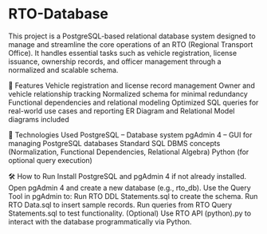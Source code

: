 # RTO-Database
This project is a PostgreSQL-based relational database system designed to manage and streamline the core operations of an RTO (Regional Transport Office). It handles essential tasks such as vehicle registration, license issuance, ownership records, and officer management through a normalized and scalable schema.

📌 Features
Vehicle registration and license record management
Owner and vehicle relationship tracking
Normalized schema for minimal redundancy
Functional dependencies and relational modeling
Optimized SQL queries for real-world use cases and reporting
ER Diagram and Relational Model diagrams included

🧩 Technologies Used
PostgreSQL – Database system
pgAdmin 4 – GUI for managing PostgreSQL databases
Standard SQL
DBMS concepts (Normalization, Functional Dependencies, Relational Algebra)
Python (for optional query execution)

🛠️ How to Run
Install PostgreSQL and pgAdmin 4 if not already installed.
Open pgAdmin 4 and create a new database (e.g., rto_db).
Use the Query Tool in pgAdmin to:
Run RTO DDL Statements.sql to create the schema.
Run RTO Data.sql to insert sample records.
Run queries from RTO Query Statements.sql to test functionality.
(Optional) Use RTO API (python).py to interact with the database programmatically via Python.
